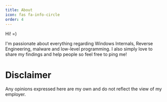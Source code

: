 ```yaml
---
title: About
icon: fas fa-info-circle
order: 4
---
```


Hi! =)

I'm passionate about everything regarding Windows Internals, Reverse Engineering, malware and low-level programming. I also simply love to share my findings and help people so feel free to ping me!

# Disclaimer

Any opinions expressed here are my own and do not reflect the view of my employer.